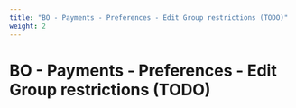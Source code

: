```yaml
---
title: "BO - Payments - Preferences - Edit Group restrictions (TODO)"
weight: 2
---
```


# BO - Payments - Preferences - Edit Group restrictions (TODO)
